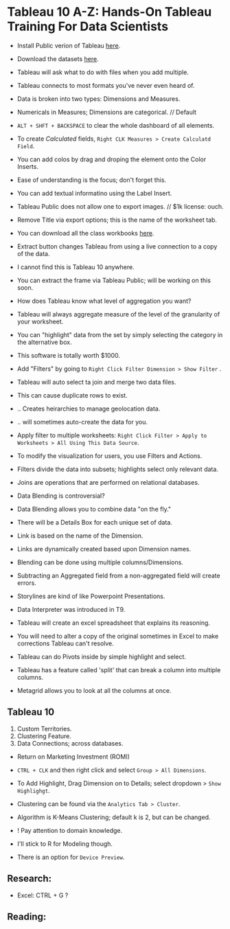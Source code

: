 # Tableau 10 A-Z: Hands-On Tableau Training For Data Scientists

- Install Public verion of Tableau [here](www.public.tableau.com).
- Download the datasets [here](https://www.superdatascience.com/tableau/).

- Tableau will ask what to do with files when you add multiple.
- Tableau connects to most formats you've never even heard of.
- Data is broken into two types: Dimensions and Measures.
- Numericals in Measures; Dimensions are categorical. // Default
- `ALT + SHFT + BACKSPACE` to clear the whole dashboard of all elements.
- To create *Calculated* fields, `Right CLK Measures > Create Calculatd Field`.

- You can add colos by drag and droping the element onto the Color Inserts.
- Ease of understanding is the focus; don't forget this.
- You can add textual informatino using the Label Insert.

- Tableau Public does not allow one to export images. // $1k license: ouch.
- Remove Title via export options; this is the name of the worksheet tab.

- You can download all the class workbooks [here](https://public.tableau.com/profile/kirill.eremenko).

- Extract button changes Tableau from using a live connection to a copy of the data.
- I cannot find this is Tableau 10 anywhere.

- You can extract the frame via Tableau Public; will be working on this soon.
- How does Tableau know what level of aggregation you want?
- Tableau will always aggregate measure of the level of the granularity of your worksheet.
- You can "highlight" data from the set by simply selecting the category in the alternative box.
- This software is totally worth $1000.
- Add "Filters" by going to `Right Click Filter Dimension > Show Filter` .

- Tableau will auto select ta join and merge two data files.
- This can cause duplicate rows to exist.
- .. Creates heirarchies to manage geolocation data.
- .. will sometimes auto-create the data for you.
- Apply filter to multiple worksheets: `Right Click Filter > Apply to Worksheets > All Using This Data Source`.

- To modify the visualization for users, you use Filters and Actions.
- Filters divide the data into subsets; highlights select only relevant data.

- Joins are operations that are performed on relational databases.
- Data Blending is controversial?
- Data Blending allows you to combine data "on the fly."
- There will be a Details Box for each unique set of data.
- Link is based on the name of the Dimension.
- Links are dynamically created based upon Dimension names.
- Blending can be done using multiple columns/Dimensions.
- Subtracting an Aggregated field from a non-aggregated field will create errors.
- Storylines are kind of like Powerpoint Presentations.

- Data Interpreter was introduced in T9.
- Tableau will create an excel spreadsheet that explains its reasoning.
- You will need to alter a copy of the original sometimes in Excel to make corrections Tableau can't resolve.
- Tableau can do Pivots inside by simple highlight and select.
- Tableau has a feature called 'split' that can break a column into multiple columns.
- Metagrid allows you to look at all the columns at once.

## Tableau 10
1. Custom Territories.
2. Clustering Feature.
3. Data Connections; across databases.

- Return on Marketing Investment (ROMI)
- `CTRL + CLK` and then right click and select `Group > All Dimensions`.
- To Add Highlight, Drag Dimension on to Details; select dropdown > `Show Highlighgt`.
- Clustering can be found via the `Analytics Tab > Cluster`.
- Algorithm is K-Means Clustering; default k is 2, but can be changed.

- ! Pay attention to domain knowledge.
- I'll stick to R for Modeling though.
- There is an option for `Device Preview`.

## Research:
- Excel: CTRL + G ?

## Reading:
